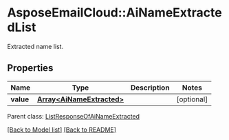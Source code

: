 # AsposeEmailCloud::AiNameExtractedList

Extracted name list.             

## Properties
Name | Type | Description | Notes
---- | ---- | ----------- | -----
**value** |[**Array&lt;AiNameExtracted&gt;**](AiNameExtracted.md) |  | [optional] 

Parent class: [ListResponseOfAiNameExtracted](ListResponseOfAiNameExtracted.md)


[[Back to Model list]](Models.md) [[Back to README]](README.md)
